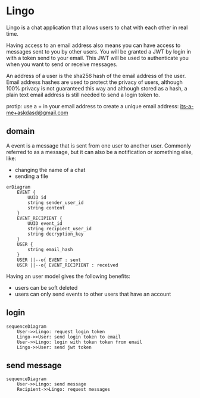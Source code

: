 # Lingo
Lingo is a chat application that allows users to chat with each other in real time. 

Having access to an email address also means you can have access to messages sent to you by other users. 
You will be granted a JWT by login in with a token send to your email. 
This JWT will be used to authenticate you when you want to send or receive messages.

An address of a user is the sha256 hash of the email address of the user. Email address hashes are used to protect the privacy of users, although 100% privacy is not guaranteed this way and although stored as a hash, a plain text email address is still needed to send a login token to.

protip: use a + in your email address to create a unique email address: its-a-me+askdasd@gmail.com

## domain

A event is a message that is sent from one user to another user. Commonly referred to as a message, but it can also be a notification or something else, like:
- changing the name of a chat
- sending a file

```mermaid
erDiagram
    EVENT {
        UUID id
        string sender_user_id
        string content
    }
    EVENT_RECIPIENT {
        UUID event_id
        string recipient_user_id
        string decryption_key
    }
    USER {
        string email_hash
    }
    USER ||--o{ EVENT : sent
    USER ||--o{ EVENT_RECIPIENT : received
```

Having an user model gives the following benefits:
- users can be soft deleted
- users can only send events to other users that have an account


## login
```mermaid
sequenceDiagram
    User->>Lingo: request login token
    Lingo->>User: send login token to email
    User->>Lingo: login with token token from email
    Lingo->>User: send jwt token
```

## send message
```mermaid
sequenceDiagram
    User->>Lingo: send message
    Recipient->>Lingo: request messages
```